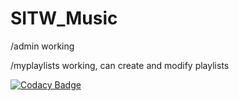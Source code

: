 # SITW_Music

/admin working

/myplaylists working, can create and modify playlists


[![Codacy Badge](https://www.codacy.com/project/badge/a84d70b696114bf2bf5097b2aa2d2e66)](https://www.codacy.com/app/ericlabaraolvera/SITW_Music)
